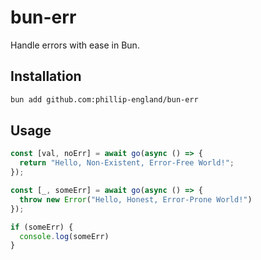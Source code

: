 # bun-err
Handle errors with ease in Bun.

## Installation
```bash
bun add github.com:phillip-england/bun-err
```

## Usage
```ts
const [val, noErr] = await go(async () => {
  return "Hello, Non-Existent, Error-Free World!";
});

const [_, someErr] = await go(async () => {
  throw new Error("Hello, Honest, Error-Prone World!")
});

if (someErr) {
  console.log(someErr)
}
```